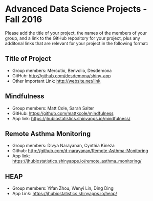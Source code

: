 # Advanced Data Science Projects - Fall 2016

Please add the title of your project, the names of the members of your group, 
and a link to the GitHub repository for your project, plus any additonal links
that are relevant for your project in the following format:

## Title of Project

- Group members: Mercutio, Benvolio, Desdemona
- GitHub: http://github.com/desdemona/shiny-app
- Other Important Link: http://website.net/link

## Mindfulness

- Group members: Matt Cole, Sarah Salter
- GitHub: https://github.com/mattkcole/mindfulness
- App link: https://jhubiostatistics.shinyapps.io/mindfulness/

## Remote Asthma Monitoring

- Group members: Divya Narayanan, Cynthia Kineza
- Github: http://github.com/d-narayanan/Remote-Asthma-Monitoring
- App link: https://jhubiostatistics.shinyapps.io/remote_asthma_monitoring/

## HEAP
- Group members: Yifan Zhou, Wenyi Lin, Ding Ding
- App Link: https://jhubiostatistics.shinyapps.io/heap/
